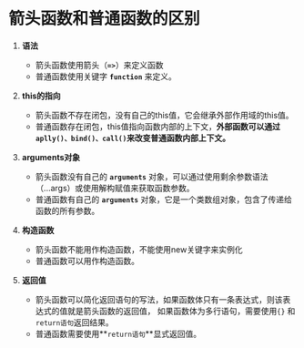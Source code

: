 # 箭头函数和普通函数的区别

1. **语法**
    - 箭头函数使用箭头（**`=>`**）来定义函数
    - 普通函数使用关键字 **`function`** 来定义。
    
2. **this的指向**
    - 箭头函数不存在闭包，没有自己的this值，它会继承外部作用域的this值。
    - 普通函数存在闭包，this值指向函数内部的上下文，**外部函数可以通过`aplly()、bind()、call()`来改变普通函数内部上下文。**

3. **arguments对象**
    - 箭头函数没有自己的 **`arguments`** 对象，可以通过使用剩余参数语法（...args）或使用解构赋值来获取函数参数。
    - 普通函数有自己的 **`arguments`** 对象，它是一个类数组对象，包含了传递给函数的所有参数。
4. **构造函数**
   - 箭头函数不能用作构造函数，不能使用new关键字来实例化
   - 普通函数可以用作构造函数。

5. **返回值**
   - 箭头函数可以简化返回语句的写法，如果函数体只有一条表达式，则该表达式的值就是箭头函数的返回值， 如果函数体为多行语句，需要使用`{}` 和 `return语句`返回结果。
   - 普通函数需要使用**`return语句`**显式返回值。

